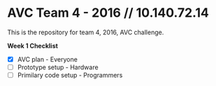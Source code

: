 # AVC Team 4 - 2016 // 10.140.72.14

This is the repository for team 4, 2016, AVC challenge.

**Week 1 Checklist**
- [x] AVC plan - Everyone
- [ ] Prototype setup - Hardware
- [ ] Primilary code setup - Programmers
